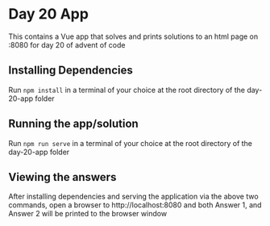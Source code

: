 # Day 20 App

This contains a Vue app that solves and prints solutions to an html page on :8080 for day 20 of advent of code

## Installing Dependencies

Run `npm install` in a terminal of your choice at the root directory of the day-20-app folder

## Running the app/solution

Run `npm run serve` in a terminal of your choice at the root directory of the day-20-app folder

## Viewing the answers

After installing dependencies and serving the application via the above two commands, open a browser to http://localhost:8080 and both Answer 1, and Answer 2 will be printed to the browser window
